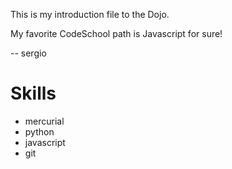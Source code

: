 This is my introduction file to the Dojo.

My favorite CodeSchool path is Javascript for sure!

-- sergio

# Skills

* mercurial
* python
* javascript
* git


